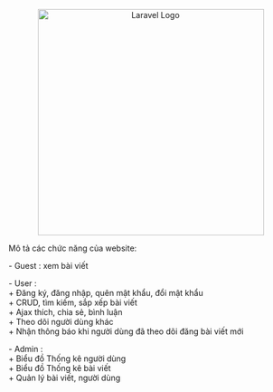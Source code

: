 <p align="center"><a href="https://laravel.com" target="_blank"><img src="https://raw.githubusercontent.com/laravel/art/master/logo-lockup/5%20SVG/2%20CMYK/1%20Full%20Color/laravel-logolockup-cmyk-red.svg" width="400" alt="Laravel Logo"></a></p>

<p align="center">
<p>Mô tả các chức năng của website:</p>
<p>    
        - Guest : xem bài viết
</p>
<p>    
        - User : <br>
            + Đăng ký, đăng nhập, quên mật khẩu, đổi mật khẩu <br>
            + CRUD, tìm kiếm, sắp xếp bài viết <br>
            + Ajax thích, chia sẻ, bình luận <br>
            + Theo dõi người dùng khác <br>
            + Nhận thông báo khi người dùng đã theo dõi đăng bài viết mới <br>
</p>
<p>
        - Admin : <br>
            + Biểu đồ Thống kê người dùng <br>
            + Biểu đồ Thống kê bài viết <br>
            + Quản lý bài viết, người dùng
</p>
</p>

